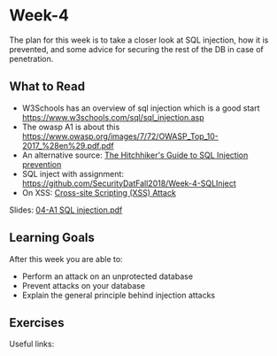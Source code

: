 # Week-4

The plan for this week is to take a closer look at SQL injection,
how it is prevented,
and some advice for securing the rest of the DB in case of penetration.

## What to Read

* W3Schools has an overview of sql injection which is a good start
  https://www.w3schools.com/sql/sql_injection.asp
* The owasp A1 is about this
  https://www.owasp.org/images/7/72/OWASP_Top_10-2017_%28en%29.pdf.pdf
* An alternative source:
  [The Hitchhiker's Guide to SQL Injection   prevention](https://phpdelusions.net/sql_injection)
* SQL inject with assignment: https://github.com/SecurityDatFall2018/Week-4-SQLInject
* On XSS: [Cross-site Scripting (XSS) Attack](https://www.acunetix.com/websitesecurity/cross-site-scripting/)

Slides: [04-A1 SQL injection.pdf](https://github.com/SecurityDatFall2018/Week-1/blob/master/04-A1%20SQL%20injection.pdf)


## Learning Goals

After this week you are able to:
* Perform an attack on an unprotected database
* Prevent attacks on your database
* Explain the general principle behind injection attacks

## Exercises


Useful links:

